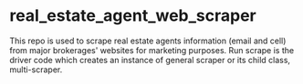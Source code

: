 # real_estate_agent_web_scraper
This repo is used to scrape real estate agents information (email and cell) from major brokerages' websites for marketing purposes.
Run scrape is the driver code which creates an instance of general scraper or its child class, multi-scraper. 

